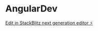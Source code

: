 # AngularDev

[Edit in StackBlitz next generation editor ⚡️](https://stackblitz.com/~/github.com/saavedra-desenvolvedor/AngularDev)